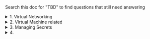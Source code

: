 Search this doc for "TBD" to find questions that still need answering 

<details><summary>1. Virtual Networking</summary>

# vnet Peering
1. **When a peering status says "Disconnected", how to resolve?**
        - Delete and recreate
  
2. What does **Gateway Transit disabled/enabled do**?
        - TBD
</details>

<details><summary>2. Virtual Machine related</summary>

1. **How do you move managed data disk to another VM?**
        - TBD
</details>



<details><summary>3. Managing Secrets</summary>

1. **ARM deployments - how to make sure password is not stored in plaintext in json file?**
    - TBD but I think AKV
    

2. **ARM deployments - what is needed to access Azure Key Vault secret during ARM template deployment?**
    - TBD but I think an access key
</details>



<details><summary>4. </summary>

</details>

